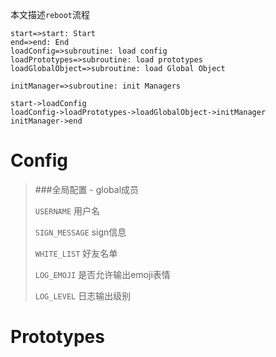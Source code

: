 本文描述`reboot`流程

```flow
start=>start: Start
end=>end: End
loadConfig=>subroutine: load config
loadPrototypes=>subroutine: load prototypes
loadGlobalObject=>subroutine: load Global Object

initManager=>subroutine: init Managers

start->loadConfig
loadConfig->loadPrototypes->loadGlobalObject->initManager
initManager->end
```

# Config

> ###全局配置 - global成员
>
> `USERNAME`		用户名
>
> `SIGN_MESSAGE`	sign信息
>
> `WHITE_LIST`		好友名单
>
> `LOG_EMOJI`		是否允许输出emoji表情
>
> `LOG_LEVEL`		日志输出级别



# Prototypes

